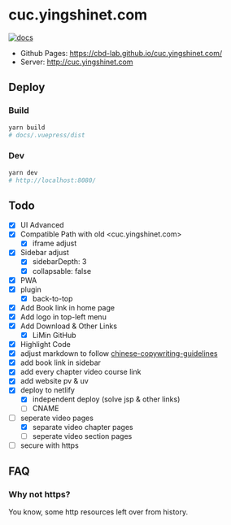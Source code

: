 # cuc.yingshinet.com

[![docs](https://github.com/CBD-Lab/cuc.yingshinet.com/actions/workflows/docs.yml/badge.svg)](https://github.com/CBD-Lab/cuc.yingshinet.com/actions/workflows/docs.yml)

- Github Pages: <https://cbd-lab.github.io/cuc.yingshinet.com/>
- Server: <http://cuc.yingshinet.com>

## Deploy

### Build

```sh
yarn build
# docs/.vuepress/dist
```

### Dev

```sh
yarn dev
# http://localhost:8080/
```

## Todo

- [x] UI Advanced
- [x] Compatible Path with old <cuc.yingshinet.com>
  - [x] iframe adjust
- [x] Sidebar adjust
  - [x] sidebarDepth: 3
  - [x] collapsable: false
- [x] PWA
- [x] plugin
  - [x] back-to-top
- [x] Add Book link in home page
- [x] Add logo in top-left menu
- [x] Add Download & Other Links
  - [x] LiMin GitHub
- [x] Highlight Code
- [x] adjust markdown to follow [chinese-copywriting-guidelines](https://github.com/sparanoid/chinese-copywriting-guidelines)
- [x] add book link in sidebar
- [x] add every chapter video course link
- [x] add website pv & uv
- [x] deploy to netlify
  - [x] independent deploy (solve jsp & other links)
  - [ ] CNAME
- [ ] seperate video pages
  - [x] separate video chapter pages
  - [ ] seperate video section pages
- [ ] secure with https

## FAQ

### Why not https?

You know, some http resources left over from history.
